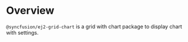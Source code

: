 # Overview

`@syncfusion/ej2-grid-chart` is a grid with chart package to display chart with settings.
